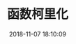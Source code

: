 ---
title: 函数柯里化
date: 2018-11-07 18:10:09
tags: [JavaScript]
categories: [JavaScript]
description: 简介函数柯里化和函数柯里化的应用场景，函数柯里化和纯函数组合实现。
---